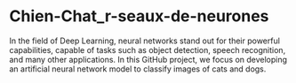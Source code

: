 # Chien-Chat_r-seaux-de-neurones
In the field of Deep Learning, neural networks stand out for their powerful capabilities, capable of tasks such as object detection, speech recognition, and many other applications. In this GitHub project, we focus on developing an artificial neural network model to classify images of cats and dogs. 
